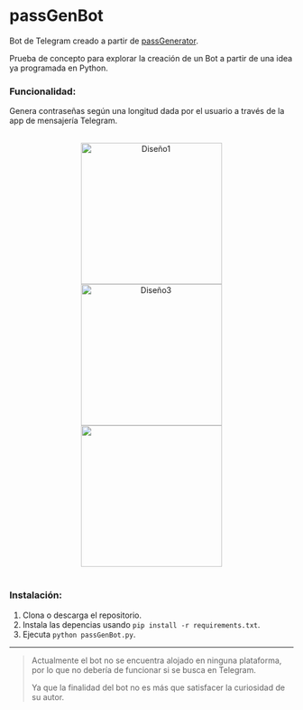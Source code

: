 # passGenBot
Bot de Telegram creado a partir de [passGenerator](https://github.com/JoseZurita1991/passGenerator).

Prueba de concepto para explorar la creación de un Bot a partir de una idea ya programada en Python.

### Funcionalidad:
Genera contraseñas según una longitud dada por el usuario a través de la app de mensajería Telegram.

<br>
<div align=center>
<img src="https://i.postimg.cc/KvM69ffB/Dise-o-1.png" alt="Diseño1" width="250">

<br>

<img src="https://i.postimg.cc/281ZgbL4/Dise-o-3.png" alt="Diseño3" width="250">

<br>

<img src="https://media.giphy.com/media/v1.Y2lkPTc5MGI3NjExYzQ0Nmxia3JyMmdzM3FueW03eW5wcmtkZHE0bTZ4aWViM3NkZ3RmMyZlcD12MV9pbnRlcm5hbF9naWZfYnlfaWQmY3Q9Zw/0hGhQ6mAVIEIPdG5h9/giphy.gif" width="250">
<br>
</div>
<br>

### Instalación:

1. Clona o descarga el repositorio.
2. Instala las depencias usando `pip install -r requirements.txt`.
3. Ejecuta `python passGenBot.py`.

---

>Actualmente el bot no se encuentra alojado en ninguna plataforma, por lo que no debería de funcionar si se busca en Telegram.
>
>Ya que la finalidad del bot no es más que satisfacer la curiosidad de su autor.